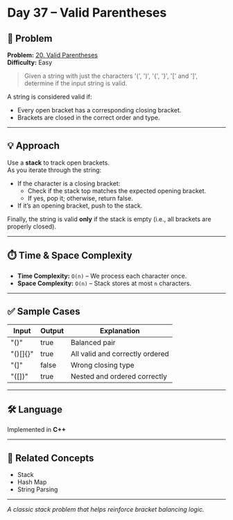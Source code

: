 # Day 37 – Valid Parentheses

## 🧩 Problem

**Problem:** [20. Valid Parentheses](https://leetcode.com/problems/valid-parentheses/)  
**Difficulty:** Easy

> Given a string with just the characters '(', ')', '{', '}', '[' and ']', determine if the input string is valid.

A string is considered valid if:
- Every open bracket has a corresponding closing bracket.
- Brackets are closed in the correct order and type.

---

## 💡 Approach

Use a **stack** to track open brackets.  
As you iterate through the string:
- If the character is a closing bracket:
  - Check if the stack top matches the expected opening bracket.
  - If yes, pop it; otherwise, return false.
- If it’s an opening bracket, push to the stack.

Finally, the string is valid **only** if the stack is empty (i.e., all brackets are properly closed).

---

## ⏱️ Time & Space Complexity

- **Time Complexity:** `O(n)` – We process each character once.
- **Space Complexity:** `O(n)` – Stack stores at most `n` characters.

---

## ✅ Sample Cases

| Input     | Output | Explanation                            |
|-----------|--------|----------------------------------------|
| "()"      | true   | Balanced pair                          |
| "()[]{}"  | true   | All valid and correctly ordered        |
| "(]"      | false  | Wrong closing type                     |
| "([])"    | true   | Nested and ordered correctly           |

---

## 🛠️ Language

Implemented in **C++**

---

## 🔗 Related Concepts

- Stack
- Hash Map
- String Parsing

---

_A classic stack problem that helps reinforce bracket balancing logic._

